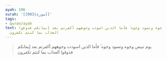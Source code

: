 ```yaml
---
ayah: 106
surah: '[[003|سورة]]'
tags:
- quran/ayah
text: يوم تبيض وجوه وتسود وجوه ۚ فأما الذين اسودت وجوههم أكفرتم بعد إيمانكم فذوقوا
  العذاب بما كنتم تكفرون
---
```

> يوم تبيض وجوه وتسود وجوه ۚ فأما الذين اسودت وجوههم أكفرتم بعد إيمانكم فذوقوا العذاب بما كنتم تكفرون
